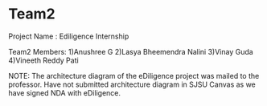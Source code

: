 # Team2

Project Name : Ediligence Internship

Team2 Members: 
1)Anushree G
2)Lasya Bheemendra Nalini
3)Vinay Guda
4)Vineeth Reddy Pati

NOTE:
The architecture diagram of the eDiligence project was mailed to the professor.
Have not submitted architecture diagram in SJSU Canvas as we have signed NDA with eDiligence.
